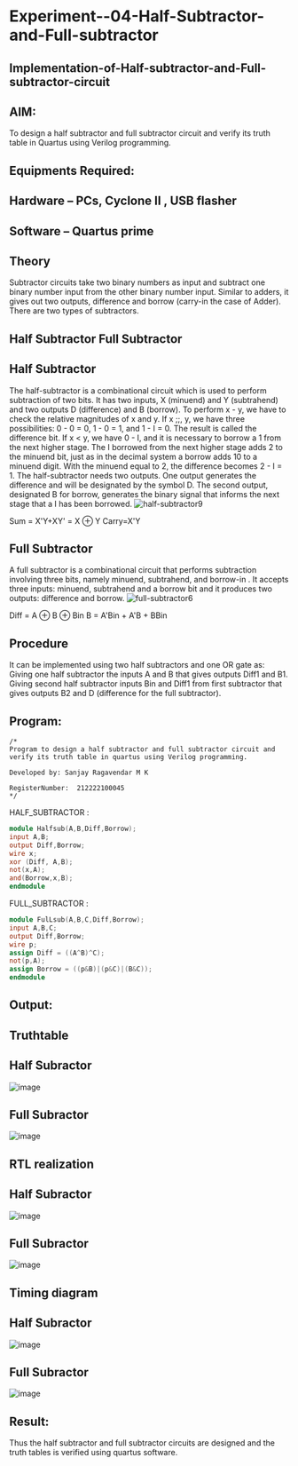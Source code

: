 # Experiment--04-Half-Subtractor-and-Full-subtractor
## Implementation-of-Half-subtractor-and-Full-subtractor-circuit
## AIM:
To design a half subtractor and full subtractor circuit and verify its truth table in Quartus using Verilog programming.

## Equipments Required:
## Hardware – PCs, Cyclone II , USB flasher
## Software – Quartus prime
## Theory
Subtractor circuits take two binary numbers as input and subtract one binary number input from the other binary number input. Similar to adders, it gives out two outputs, difference and borrow (carry-in the case of Adder). There are two types of subtractors.

## Half Subtractor Full Subtractor
## Half Subtractor
The half-subtractor is a combinational circuit which is used to perform subtraction of two bits. It has two inputs, X (minuend) and Y (subtrahend) and two outputs D (difference) and B (borrow). To perform x - y, we have to check the relative magnitudes of x and y. If x ;;, y, we have three possibilities: 0 - 0 = 0, 1 - 0 = 1, and 1 - I = 0. The result is called the difference bit. If x < y, we have 0 - I, and it is necessary to borrow a 1 from the next higher stage. The I borrowed from the next higher stage adds 2 to the minuend bit, just as in the decimal system a borrow adds 10 to a minuend digit. With the minuend equal to 2, the difference becomes 2 - I = 1. The half-subtractor needs two outputs. One output generates the difference and will be designated by the symbol D. The second output, designated B for borrow, generates the binary signal that informs the next stage that a I has been borrowed.
![half-subtractor9](https://user-images.githubusercontent.com/36288975/166112538-58c3bc7c-ee5d-4e6a-ac8d-8e8328efe27a.png)


Sum = X'Y+XY' = X ⊕ Y
Carry=X'Y

## Full Subtractor
A full subtractor is a combinational circuit that performs subtraction involving three bits, namely minuend, subtrahend, and borrow-in . It accepts three inputs: minuend, subtrahend and a borrow bit and it produces two outputs: difference and borrow. 
![full-subtractor6](https://user-images.githubusercontent.com/36288975/166112541-24c68359-3de8-4674-ae22-8272ffc385ed.png)


Diff = A ⊕ B ⊕ Bin B = A'Bin + A'B + BBin

## Procedure

It can be implemented using two half subtractors and one OR gate as: Giving one half subtractor the inputs A and B that gives outputs Diff1 and B1. 
Giving second half subtractor inputs Bin and Diff1 from first subtractor that gives outputs B2 and D (difference for the full subtractor).

## Program:
```
/*
Program to design a half subtractor and full subtractor circuit and verify its truth table in quartus using Verilog programming.

Developed by: Sanjay Ragavendar M K

RegisterNumber:  212222100045
*/
```
HALF_SUBTRACTOR :
```verilog
module Halfsub(A,B,Diff,Borrow);
input A,B;
output Diff,Borrow;
wire x;
xor (Diff, A,B);
not(x,A);
and(Borrow,x,B);
endmodule
```
FULL_SUBTRACTOR :
```verilog
module FulLsub(A,B,C,Diff,Borrow);
input A,B,C;
output Diff,Borrow;
wire p;
assign Diff = ((A^B)^C);
not(p,A);
assign Borrow = ((p&B)|(p&C)|(B&C));
endmodule
```
## Output:

## Truthtable
## Half Subractor
![image](https://user-images.githubusercontent.com/118343698/233010188-fed844da-9448-441f-98f2-00b348484c55.png)
## Full Subractor
![image](https://user-images.githubusercontent.com/118343698/233010238-63f92445-9a1a-40f9-851b-ef688ec5a102.png)



##  RTL realization
## Half Subractor
![image](https://github.com/JoyceBeulah/Experiment--03-Half-Subtractor-and-Full-subtractor/assets/118343698/3e77ebf7-c5ee-49e7-85c4-9c9eb0c15814)
## Full Subractor
![image](https://github.com/JoyceBeulah/Experiment--03-Half-Subtractor-and-Full-subtractor/assets/118343698/913c8808-2337-4a36-8cc9-7c58f7b4fee2)

## Timing diagram 
## Half Subractor
![image](https://user-images.githubusercontent.com/118343698/233009935-357b3035-4b71-4648-998b-57b63d359cb7.png)
## Full Subractor
![image](https://user-images.githubusercontent.com/118343698/233010064-811a6281-4b1f-466a-a93e-3407de5632e0.png)


## Result:
Thus the half subtractor and full subtractor circuits are designed and the truth tables is verified using quartus software.
